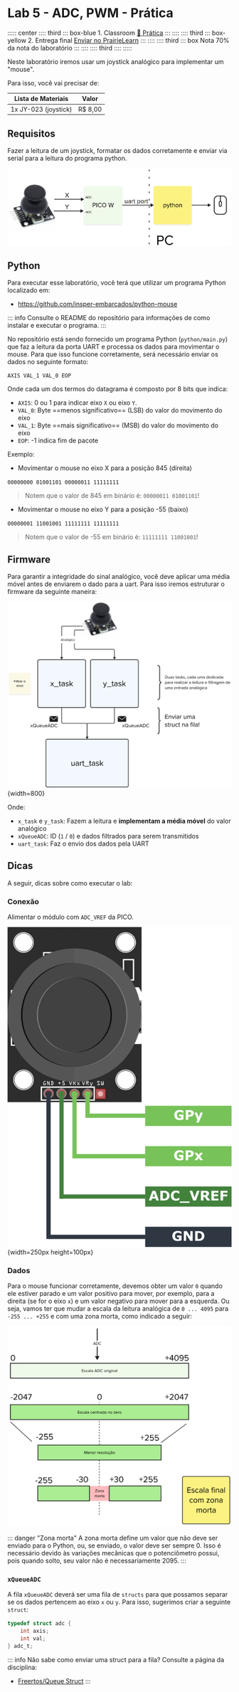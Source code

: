 # Lab 5 - ADC, PWM - Prática <Badge type="tip" text="70% da nota do lab" />

::::: center
:::: third 
::: box-blue 1. Classroom
[:memo: Prática](https://classroom.github.com/a/qt4pjBeh) 
:::
::::
:::: third
::: box-yellow 2. Entrega final
[Enviar no PrairieLearn](https://us.prairielearn.com/pl/course_instance/188020)
:::
::::
:::: third
::: box Nota
70% da nota do laboratório
:::
::::
:::: third
::::
:::::

Neste laboratório iremos usar um joystick analógico para implementar um "mouse".

Para isso, você vai precisar de:

| Lista de Materiais   | Valor    |
|----------------------|----------|
| 1x JY-023 (joystick) | R$ 8,00 |

## Requisitos

Fazer a leitura de um joystick, formatar os dados corretamente e enviar via serial para a leitura do programa python.

![](imgs/lab-adc-pwm-pra-diagrama.png)

## Python

Para executar esse laboratório, você terá que utilizar um programa Python localizado em:

- https://github.com/insper-embarcados/python-mouse

::: info
Consulte o README do repositório para informações de como instalar e executar o programa.
:::

No repositório está sendo fornecido um programa Python (`python/main.py`) que faz a leitura da porta UART e processa os dados para movimentar o mouse. Para que isso funcione corretamente, será necessário enviar os dados no seguinte formato:

```
AXIS VAL_1 VAL_0 EOP
```

Onde cada um dos termos do datagrama é composto por 8 bits que indica:

- `AXIS`: 0 ou 1 para indicar eixo `X` ou eixo `Y`.
- `VAL_0`: Byte ==menos significativo== (LSB) do valor do movimento do eixo
- `VAL_1`: Byte ==mais significativo== (MSB) do valor do movimento do eixo
- `EOP`: -1 indica fim de pacote

Exemplo:

- Movimentar o mouse no eixo X para a posição 845 (direita)

`00000000 01001101 00000011 11111111`

> Notem que o valor de 845 em binário é: `00000011 01001101`!

- Movimentar o mouse no eixo Y para a posição -55 (baixo)

`00000001 11001001 11111111 11111111`

> Notem que o valor de -55 em binário é: `11111111 11001001`!

## Firmware

Para garantir a integridade do sinal analógico, você deve aplicar uma média móvel antes de enviarem o dado para a uart. Para isso iremos estruturar o firmware da seguinte maneira:

![](imgs/lab-adc-pwm-pra-rtos.png){width=800}

Onde:

- `x_task` e `y_task`: Fazem a leitura e **implementam a média móvel** do valor analógico
- `xQueueADC`: ID (`1` / `0`) e dados filtrados para serem transmitidos
- `uart_task`: Faz o envio dos dados pela UART

## Dicas

A seguir, dicas sobre como executar o lab:

### Conexão

Alimentar o módulo com `ADC_VREF` da PICO.
	
![61CAXEsOkWL._SL1500_](imgs/61CAXEsOkWL._SL1500_.png){width=250px height=100px}

<!--

###  KY-023 (joystick)

Esse joystick é composto por 2 potênciometros e um  push button encapsulados em no mesmo componente. Os potenciômetros possuemuma curva anti logarítmica, ou seja, o centro do mesmo não representa 50% do valor da resistência, como representado no gráfico abaixo:

![](imgs/potCurves.jpg)

No gráfico da linear, linha roxa, metade do giro corresponde a metade da resistência. Já no da anti logarítmica, vermelha, repare como no começo do giro a progressão da resistência é rapida e brusca, e no final ela se torna bem lenta.

!!! info "Log para Linear"
    Crie uma função que convertar o valor lido (curva logarítimica) em um valor linear, ou seja, quando o joystick estiver em respouso (ambos os eixos centralizados), o valor lido pelo ADC deverá ser 50% da escala de 0 a 4095, ou seja, aproximadamente 2047.
-->

### Dados

Para o mouse funcionar corretamente, devemos obter um valor `0` quando ele estiver parado e um valor positivo para mover, por exemplo, para a direita (se for o eixo `x`) e um valor negativo para mover para a esquerda. Ou seja, vamos ter que mudar a escala da leitura analógica de `0 ... 4095` para `-255 ... +255` e com uma zona morta, como indicado a seguir:

![](imgs/lab-adc-pwm-pra-escala.png)

::: danger "Zona morta"
A zona morta define um valor que não deve ser enviado para o Python, ou, se enviado, o valor deve ser sempre 0. Isso é necessário devido às variações mecânicas que o potenciômetro possui, pois quando solto, seu valor não é necessariamente 2095.
:::

### `xQueueADC` 

A fila `xQueueADC` deverá ser uma fila de `structs` para que possamos separar se os dados pertencem ao eixo `x` ou `y`. Para isso, sugerimos criar a seguinte `struct`:

```c
typedef struct adc {
    int axis;
    int val;
} adc_t;
```

::: info
Não sabe como enviar uma struct para a fila? Consulte a página da disciplina:
    
- [Freertos/Queue Struct](/guides/freertos-queue-advanced)
:::
